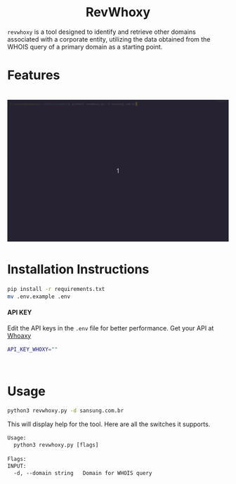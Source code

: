<h1 align="center">RevWhoxy<br></h1>

`revwhoxy` is a tool designed to identify and retrieve other domains associated with a corporate entity, utilizing the data obtained from the WHOIS query of a primary domain as a starting point.


# Features

<h1 align="center">
  <img src="img/poc.gif" alt="Alt text" width="800px">
  <br>
</h1>



# Installation Instructions

```sh
pip install -r requirements.txt
mv .env.example .env 
```

#### API KEY

Edit the API keys in the `.env` file for better performance. Get your API at [Whoaxy](https://www.whoxy.com/account/api.php)


```sh
API_KEY_WHOXY=""
```
<br>

# Usage

```sh
python3 revwhoxy.py -d sansung.com.br
```

This will display help for the tool. Here are all the switches it supports.


```console
Usage:
  python3 revwhoxy.py [flags]

Flags:
INPUT:
  -d, --domain string   Domain for WHOIS query
```

<br>
